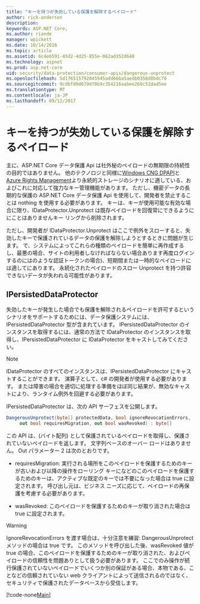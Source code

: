 ```yaml
---
title: "キーを持つが失効している保護を解除するペイロード"
author: rick-anderson
description: 
keywords: ASP.NET Core,
ms.author: riande
manager: wpickett
ms.date: 10/14/2016
ms.topic: article
ms.assetid: 6c4e6591-45d2-4d25-855e-062ad352d648
ms.technology: aspnet
ms.prod: asp.net-core
uid: security/data-protection/consumer-apis/dangerous-unprotect
ms.openlocfilehash: 5d176515792045545add66ba5aedb0358d8bdc70
ms.sourcegitcommit: 9cdbfd0d670d70b9c354216aabee260c52dad5ee
ms.translationtype: MT
ms.contentlocale: ja-JP
ms.lasthandoff: 09/12/2017
---
```

# <a name="unprotecting-payloads-whose-keys-have-been-revoked"></a>キーを持つが失効している保護を解除するペイロード

<a name=data-protection-consumer-apis-dangerous-unprotect></a>

主に、ASP.NET Core データ保護 Api は社外秘のペイロードの無期限の持続性の目的ではありません。 他のテクノロジと同様に[Windows CNG DPAPI](https://msdn.microsoft.com/library/windows/desktop/hh706794%28v=vs.85%29.aspx)と[Azure Rights Management](https://docs.microsoft.com/rights-management/)より永続的ストレージのシナリオに適している、およびこれに対応して強力なキー管理機能があります。 ただし、機密データの長期的な保護の ASP.NET Core データ保護 Api を使用して、開発者を禁止することは nothing を使用する必要があります。 キーは、キーが使用可能な有効な場合に限り、IDataProtector.Unprotect は既存ペイロードを回復常にできるようににことはありませんキー リングから削除されます。

ただし、開発者が IDataProtector.Unprotect はここで例外をスローすると、失効したキーで保護されているデータの保護を解除しようとするときに問題が生じます。 で、システムによってこれらの種類のペイロードを簡単に再作成するし、最悪の場合、サイトの利用者しなければならない場合あります再度ログインするのにはのような認証トークンの場合)、短期間または一時的なペイロードには適してにあります。 永続化されたペイロードのスロー Unprotect を持つ許容できないデータが失われる可能性があります。

## <a name="ipersisteddataprotector"></a>IPersistedDataProtector

失効したキーが発生した場合でも保護を解除されるペイロードを許可するというシナリオをサポートするためには、データ保護システムには、IPersistedDataProtector 型が含まれています。 IPersistedDataProtector のインスタンスを取得するには、通常の方法で IDataProtector のインスタンスを取得し、IPersistedDataProtector に IDataProtector をキャストしてみてください。

> [!NOTE]
> IDataProtector のすべてのインスタンスは、IPersistedDataProtector にキャストすることができます。 演算子として、c# の開発者が使用する必要があります。 または障害の場合を適切に処理する準備をほぼ同じ結果が、無効なキャストにより、ランタイム例外を回避する必要があります。

IPersistedDataProtector は、次の API サーフェスを公開します。

```csharp
DangerousUnprotect(byte[] protectedData, bool ignoreRevocationErrors,
     out bool requiresMigration, out bool wasRevoked) : byte[]
   ```

この API は、(バイト配列) として保護されているペイロードを取得し、保護されていないペイロードを返します。 文字列ベースのオーバー ロードはありません。 Out パラメーター 2 は次のとおりです。

* requiresMigration: 実行される場所をこのペイロードを保護するためのキーが古いおよび以降の操作をローリング キーになどのこのペイロードを保護するためのキーは、アクティブな既定のキーでは不要になった場合は true に設定されます。 呼び出し元は、ビジネス ニーズに応じて、ペイロードの再保護を考慮する必要があります。

* wasRevoked: このペイロードを保護するためのキーが取り消された場合は true に設定されます。

>[!WARNING]
> IgnoreRevocationErrors を渡す場合は、十分注意を練習: DangerousUnprotect メソッドの場合は true です。 このメソッドを呼び出した後、wasRevoked 値が true の場合、このペイロードを保護するためのキーが取り消された、およびペイロードの信頼性を問題ありとして扱う必要があります。 ここでのみ操作が続行保護されていないペイロードでいくつか別の保証がある場合、本物である、ことなどの信頼されていない web クライアントによって送信されるのではなく、セキュリティで保護されたデータベースから受信します。

[!code-none[Main](dangerous-unprotect/samples/dangerous-unprotect.cs)]
